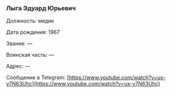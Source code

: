 ### Лыга Эдуард Юрьевич

Должность: медик

Дата рождения: 1967

Звание: —

Воинская часть: —

Адрес: —

Сообщение в Telegram: [https://www.youtube.com/watch?v=ux-y7N63Uhc](https://www.youtube.com/watch?v=ux-y7N63Uhc)
